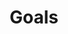 ---
title: "Goals"
draft: false
slug: "goals"
weight: "1"

thumbnail: [
	"illustrations/illustration_002.jpg"
]

header: {
	h1: "Goals",
	titleimage: "illustrations/project-title_goals.png"
}

block_selected: {
	h2: "...",
	bgcolor: "#ffffff",
	img: [ 
		{class: "gallery-col-12", path: "illustrations/illustration_002.jpg"}
	]
}

block_interested: {
	title: "Interested?\nLet's get in touch!"
}

---